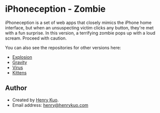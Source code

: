 # iPhoneception - Zombie

iPhoneception is a set of web apps that closely mimics the iPhone home interface, but when an unsuspecting victim clicks any button, they're met with a fun surprise. In this version, a terrifying zombie pops up with a loud scream. Proceed with caution.

You can also see the repositories for other versions here:

 * [Explosion](https://github.com/henrykuo/iPhoneception-Explosion)
 * [Gravity](https://github.com/henrykuo/iPhoneception-Gravity)
 * [Virus](https://github.com/henrykuo/iPhoneception-Virus)
 * [Kittens](https://github.com/henrykuo/iPhoneception-Kittens)

## Author

 * Created by [Henry Kuo](http://www.henrykuo.com).
 * Email address: <henry@henrykuo.com>